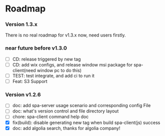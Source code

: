 # Roadmap
### Version 1.3.x

There is no real roadmap for v1.3.x now, need users firstly.

### near future before v1.3.0
- [ ] CD: release triggered by new tag
- [ ] CD: add wix configs, and release window msi package for spa-client(need window pc to do this)
- [ ] TEST: test integrate, and add ci to run it
- [ ] Feat: S3 Support

### Version v1.2.6
- [ ] doc: add spa-server usage scenario and corresponding config File
- [ ] doc: what's version control and file directory layout
- [ ] chore: spa-client command help doc
- [x] fix(build): disable generating new tag when build spa-client(js) success
- [x] doc: add algolia search, thanks for algolia company! 